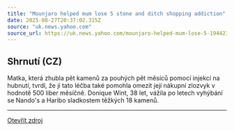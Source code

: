 ```yaml
---
title: "Mounjaro helped mum lose 5 stone and ditch shopping addiction"
date: 2025-08-27T20:37:02.315Z
source: "uk.news.yahoo.com"
source_url: https://uk.news.yahoo.com/mounjaro-helped-mum-lose-5-194423675.html
---
```


## Shrnutí (CZ)
Matka, která zhubla pět kamenů za pouhých pět měsíců pomocí injekcí na hubnutí, tvrdí, že jí tato léčba také pomohla omezit její nákupní zlozvyk v hodnotě 500 liber měsíčně. Donique Wint, 38 let, vážila po letech vyhýbání se Nando's a Haribo sladkostem těžkých 18 kamenů.

---

[Otevřít zdroj](https://uk.news.yahoo.com/mounjaro-helped-mum-lose-5-194423675.html)
